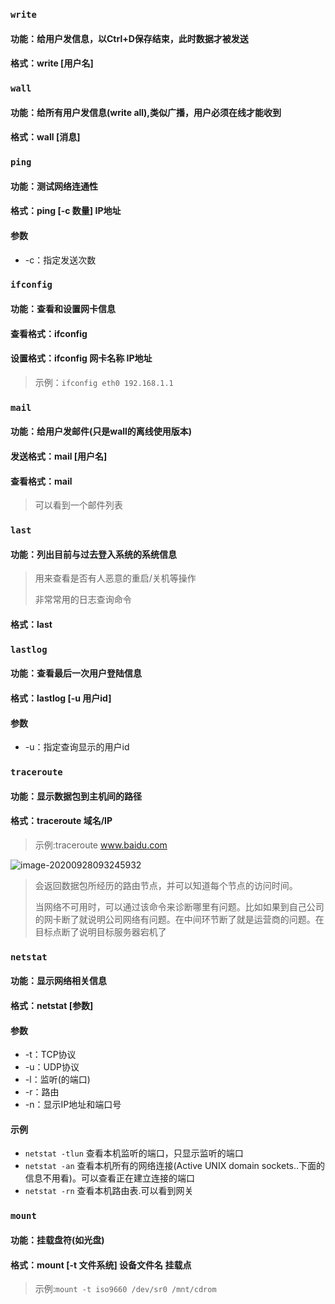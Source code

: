 ### `write`

#### 功能：给用户发信息，以Ctrl+D保存结束，此时数据才被发送

#### 格式：write [用户名]



### `wall`

#### 功能：给所有用户发信息(write all),类似广播，用户必须在线才能收到

#### 格式：wall [消息]



### `ping`

#### 功能：测试网络连通性

#### 格式：ping [-c 数量] IP地址

#### 参数

- -c：指定发送次数



### `ifconfig`

#### 功能：查看和设置网卡信息

#### 查看格式：ifconfig

#### 设置格式：ifconfig 网卡名称 IP地址

> 示例：`ifconfig eth0 192.168.1.1`



### `mail`

#### 功能：给用户发邮件(只是wall的离线使用版本)

#### 发送格式：mail [用户名]

#### 查看格式：mail

> 可以看到一个邮件列表



### `last`

#### 功能：列出目前与过去登入系统的系统信息

> 用来查看是否有人恶意的重启/关机等操作
>
> 非常常用的日志查询命令

#### 格式：last



### `lastlog`

#### 功能：查看最后一次用户登陆信息

#### 格式：lastlog [-u 用户id]

#### 参数

- -u：指定查询显示的用户id



### `traceroute`

#### 功能：显示数据包到主机间的路径

#### 格式：traceroute 域名/IP

> 示例:traceroute www.baidu.com

![image-20200928093245932](E:\Code\LearnDemo\学习文档\运维\Linux\images\image-20200928093245932.png)

> 会返回数据包所经历的路由节点，并可以知道每个节点的访问时间。
>
> 当网络不可用时，可以通过该命令来诊断哪里有问题。比如如果到自己公司的网卡断了就说明公司网络有问题。在中间环节断了就是运营商的问题。在目标点断了说明目标服务器宕机了



### `netstat`

#### 功能：显示网络相关信息

#### 格式：netstat [参数]

#### 参数

- -t：TCP协议
- -u：UDP协议
- -l：监听(的端口)
- -r：路由
- -n：显示IP地址和端口号

#### 示例

- `netstat -tlun`    查看本机监听的端口，只显示监听的端口
- `netstat -an`  查看本机所有的网络连接(Active UNIX domain sockets..下面的信息不用看)。可以查看正在建立连接的端口
- `netstat -rn`   查看本机路由表.可以看到网关



### `mount`

#### 功能：挂载盘符(如光盘)

#### 格式：mount [-t 文件系统] 设备文件名 挂载点

> 示例:`mount -t iso9660 /dev/sr0 /mnt/cdrom`